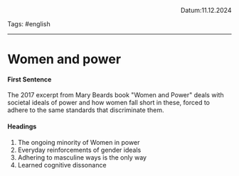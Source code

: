 <p align="right">Datum:11.12.2024</p>

Tags: #english 

---

# Women and power

#### First Sentence
The 2017 excerpt from Mary Beards book "Women and Power" deals with societal ideals of power and how women fall short in these, forced to adhere to the same standards that discriminate them.


#### Headings
1. The ongoing minority of Women in power
2. Everyday reinforcements of gender ideals
3. Adhering to masculine ways is the only way
4. Learned cognitive dissonance
